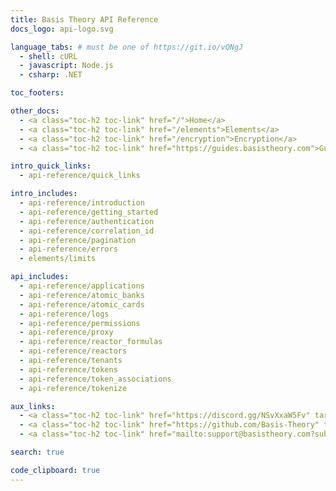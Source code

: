 ```yaml
---
title: Basis Theory API Reference
docs_logo: api-logo.svg

language_tabs: # must be one of https://git.io/vQNgJ
  - shell: cURL
  - javascript: Node.js
  - csharp: .NET

toc_footers:

other_docs:
  - <a class="toc-h2 toc-link" href="/">Home</a>
  - <a class="toc-h2 toc-link" href="/elements">Elements</a>
  - <a class="toc-h2 toc-link" href="/encryption">Encryption</a>
  - <a class="toc-h2 toc-link" href="https://guides.basistheory.com">Guides</a>

intro_quick_links:
  - api-reference/quick_links

intro_includes:
  - api-reference/introduction
  - api-reference/getting_started
  - api-reference/authentication
  - api-reference/correlation_id
  - api-reference/pagination
  - api-reference/errors
  - elements/limits

api_includes:
  - api-reference/applications  
  - api-reference/atomic_banks
  - api-reference/atomic_cards
  - api-reference/logs  
  - api-reference/permissions
  - api-reference/proxy
  - api-reference/reactor_formulas
  - api-reference/reactors
  - api-reference/tenants
  - api-reference/tokens
  - api-reference/token_associations
  - api-reference/tokenize

aux_links:
  - <a class="toc-h2 toc-link" href="https://discord.gg/NSvXxaW5Fv" target="_blank">Join Discord</a>
  - <a class="toc-h2 toc-link" href="https://github.com/Basis-Theory" target="_blank">GitHub</a>
  - <a class="toc-h2 toc-link" href="mailto:support@basistheory.com?subject=Help!">Email Support</a>

search: true

code_clipboard: true
---
```


